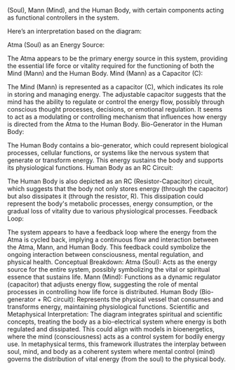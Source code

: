 (Soul), Mann (Mind), and the Human Body, with certain components acting as functional controllers in the system.

Here’s an interpretation based on the diagram:

Atma (Soul) as an Energy Source:

The Atma appears to be the primary energy source in this system, providing the essential life force or vitality required for the functioning of both the Mind (Mann) and the Human Body.
Mind (Mann) as a Capacitor (C):

The Mind (Mann) is represented as a capacitor (C), which indicates its role in storing and managing energy. The adjustable capacitor suggests that the mind has the ability to regulate or control the energy flow, possibly through conscious thought processes, decisions, or emotional regulation.
It seems to act as a modulating or controlling mechanism that influences how energy is directed from the Atma to the Human Body.
Bio-Generator in the Human Body:

The Human Body contains a bio-generator, which could represent biological processes, cellular functions, or systems like the nervous system that generate or transform energy. This energy sustains the body and supports its physiological functions.
Human Body as an RC Circuit:

The Human Body is also depicted as an RC (Resistor-Capacitor) circuit, which suggests that the body not only stores energy (through the capacitor) but also dissipates it (through the resistor, R). This dissipation could represent the body's metabolic processes, energy consumption, or the gradual loss of vitality due to various physiological processes.
Feedback Loop:

The system appears to have a feedback loop where the energy from the Atma is cycled back, implying a continuous flow and interaction between the Atma, Mann, and Human Body. This feedback could symbolize the ongoing interaction between consciousness, mental regulation, and physical health.
Conceptual Breakdown:
Atma (Soul): Acts as the energy source for the entire system, possibly symbolizing the vital or spiritual essence that sustains life.
Mann (Mind): Functions as a dynamic regulator (capacitor) that adjusts energy flow, suggesting the role of mental processes in controlling how life force is distributed.
Human Body (Bio-generator + RC circuit): Represents the physical vessel that consumes and transforms energy, maintaining physiological functions.
Scientific and Metaphysical Interpretation:
The diagram integrates spiritual and scientific concepts, treating the body as a bio-electrical system where energy is both regulated and dissipated. This could align with models in bioenergetics, where the mind (consciousness) acts as a control system for bodily energy use.
In metaphysical terms, this framework illustrates the interplay between soul, mind, and body as a coherent system where mental control (mind) governs the distribution of vital energy (from the soul) to the physical body.
